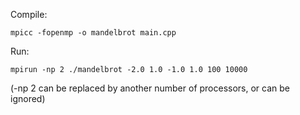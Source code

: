 Compile:
```$xslt
mpicc -fopenmp -o mandelbrot main.cpp
```

Run:
```$xslt
mpirun -np 2 ./mandelbrot -2.0 1.0 -1.0 1.0 100 10000
```
(-np 2 can be replaced by another number of processors, or can be ignored)
